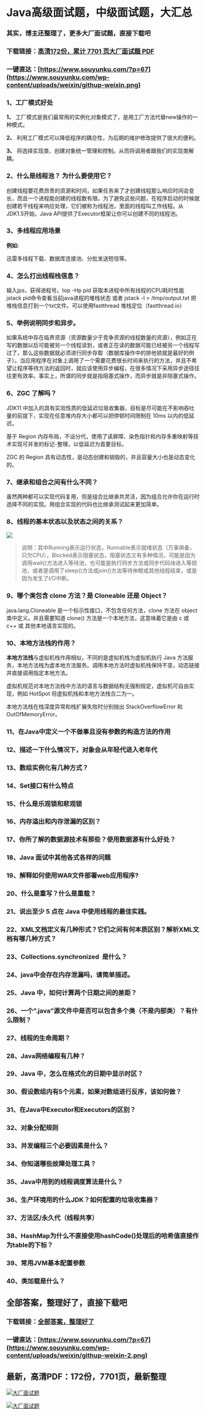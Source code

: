# Java高级面试题，中级面试题，大汇总

### 其实，博主还整理了，更多大厂面试题，直接下载吧

### 下载链接：[高清172份，累计 7701 页大厂面试题  PDF](https://github.com/souyunku/DevBooks/blob/master/docs/index.md)

### 一键直达：[https://www.souyunku.com/?p=67](https://www.souyunku.com/wp-content/uploads/weixin/githup-weixin.png)



### 1、工厂模式好处

**1、** 工厂模式是我们最常用的实例化对象模式了，是用工厂方法代替new操作的一种模式。

**2、** 利用工厂模式可以降低程序的耦合性，为后期的维护修改提供了很大的便利。

**3、** 将选择实现类、创建对象统一管理和控制。从而将调用者跟我们的实现类解耦。


### 2、什么是线程池？ 为什么要使用它？

创建线程要花费昂贵的资源和时间，如果任务来了才创建线程那么响应时间会变长，而且一个进程能创建的线程数有限。为了避免这些问题，在程序启动的时候就创建若干线程来响应处理，它们被称为线程池，里面的线程叫工作线程。从JDK1.5开始，Java API提供了Executor框架让你可以创建不同的线程池。


### 3、多线程应用场景

**例如:**

迅雷多线程下载、数据库连接池、分批发送短信等。


### 4、怎么打出线程栈信息？

输入jps，获得进程号。top -Hp pid 获取本进程中所有线程的CPU耗时性能 jstack pid命令查看当前java进程的堆栈状态 或者 jstack -l > /tmp/output.txt 把堆栈信息打到一个txt文件。可以使用fastthread 堆栈定位（fastthread.io）


### 5、举例说明同步和异步。



如果系统中存在临界资源（资源数量少于竞争资源的线程数量的资源），例如正在写的数据以后可能被另一个线程读到，或者正在读的数据可能已经被另一个线程写过了，那么这些数据就必须进行同步存取（数据库操作中的排他锁就是最好的例子）。当应用程序在对象上调用了一个需要花费很长时间来执行的方法，并且不希望让程序等待方法的返回时，就应该使用异步编程，在很多情况下采用异步途径往往更有效率。事实上，所谓的同步就是指阻塞式操作，而异步就是非阻塞式操作。


### 6、ZGC 了解吗？

JDK11 中加入的具有实验性质的低延迟垃圾收集器，目标是尽可能在不影响吞吐量的前提下，实现在任意堆内存大小都可以把停顿时间限制在 10ms 以内的低延迟。

基于 Region 内存布局，不设分代，使用了读屏障、染色指针和内存多重映射等技术实现可并发的标记-整理，以低延迟为首要目标。

ZGC 的 Region 具有动态性，是动态创建和销毁的，并且容量大小也是动态变化的。


### 7、继承和组合之间有什么不同？

虽然两种都可以实现代码复用，但是组合比继承共灵活，因为组合允许你在运行时选择不同的实现。用组合实现的代码也比继承测试起来更加简单。


### 8、线程的基本状态以及状态之间的关系？



![](https://gitee.com/souyunkutech/souyunku-home/raw/master/images/souyunku-web/2019/08/0816/03/img_2.png#alt=img%5C_2.png)

> 说明：其中Running表示运行状态，Runnable表示就绪状态（万事俱备，只欠CPU），Blocked表示阻塞状态，阻塞状态又有多种情况，可能是因为调用wait()方法进入等待池，也可能是执行同步方法或同步代码块进入等锁池，或者是调用了sleep()方法或join()方法等待休眠或其他线程结束，或是因为发生了I/O中断。



### 9、哪个类包含 clone 方法？是 Cloneable 还是 Object？

java.lang.Cloneable 是一个标示性接口，不包含任何方法，clone 方法在 object 类中定义。并且需要知道 clone() 方法是一个本地方法，这意味着它是由 c 或 c++ 或 其他本地语言实现的。


### 10、本地方法栈的作用？

**本地方法栈**与虚拟机栈作用相似，不同的是虚拟机栈为虚拟机执行 Java 方法服务，本地方法栈为虚本地方法服务。调用本地方法时虚拟机栈保持不变，动态链接并直接调用指定本地方法。

虚拟机规范对本地方法栈中方法的语言与数据结构无强制规定，虚拟机可自由实现，例如 HotSpot 将虚拟机栈和本地方法栈合二为一。

本地方法栈在栈深度异常和栈扩展失败时分别抛出 StackOverflowError 和 OutOfMemoryError。


### 11、在Java中定义一个不做事且没有参数的构造方法的作用
### 12、描述一下什么情况下，对象会从年轻代进入老年代
### 13、数组实例化有几种方式？
### 14、Set接口有什么特点
### 15、什么是乐观锁和悲观锁
### 16、内存溢出和内存泄漏的区别？
### 17、你所了解的数据源技术有那些？使用数据源有什么好处？
### 18、Java 面试中其他各式各样的问题
### 19、解释如何使用WAR文件部署web应用程序?
### 20、什么是重写？什么是重载？
### 21、说出至少 5 点在 Java 中使用线程的最佳实践。
### 22、XML文档定义有几种形式？它们之间有何本质区别？解析XML文档有哪几种方式？
### 23、Collections.synchronized  是什么？
### 24、java中会存在内存泄漏吗，请简单描述。
### 25、Java 中，如何计算两个日期之间的差距？
### 26、一个”.java”源文件中是否可以包含多个类（不是内部类）？有什么限制？
### 27、线程的生命周期？
### 28、Java网络编程有几种？
### 29、Java 中，怎么在格式化的日期中显示时区？
### 30、假设数组内有5个元素，如果对数组进行反序，该如何做？
### 31、在Java中Executor和Executors的区别？
### 32、对象分配规则
### 33、并发编程三个必要因素是什么？
### 34、你知道哪些故障处理工具？
### 35、Java中用到的线程调度算法是什么？
### 36、生产环境用的什么JDK？如何配置的垃圾收集器？
### 37、方法区/永久代（线程共享）
### 38、HashMap为什么不直接使用hashCode()处理后的哈希值直接作为table的下标？
### 39、常用JVM基本配置参数
### 40、类加载是什么？




## 全部答案，整理好了，直接下载吧

### 下载链接：[全部答案，整理好了](https://www.souyunku.com/wp-content/uploads/weixin/githup-weixin-2.png)

### 一键直达：[https://www.souyunku.com/?p=67](https://www.souyunku.com/wp-content/uploads/weixin/githup-weixin-2.png)


## 最新，高清PDF：172份，7701页，最新整理

[![大厂面试题](https://www.souyunku.com/wp-content/uploads/weixin/mst.png "架构师专栏")](https://www.souyunku.com/wp-content/uploads/weixin/githup-weixin.png "架构师专栏")

[![大厂面试题](https://www.souyunku.com/wp-content/uploads/weixin/githup-weixin.png "架构师专栏")](https://www.souyunku.com/wp-content/uploads/weixin/githup-weixin.png "架构师专栏")
